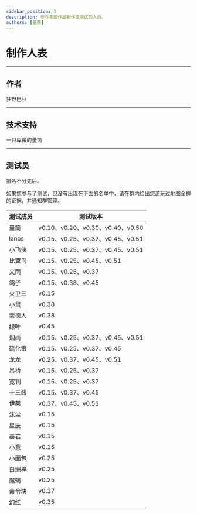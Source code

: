 ```yaml
---
sidebar_position: 3
description: 参与本部作品制作或测试的人员。
authors: [量筒]
---
```


# 制作人表

---

## 作者

狂野巴豆

---

## 技术支持

一只卑微的量筒

---

## 测试员

排名不分先后。

如果您参与了测试，但没有出现在下面的名单中，请在群内给出您游玩过地图全程的证据，并通知群管理。

| 测试成员 | 测试版本 |
| --- | --- |
| 量筒 | v0.10、v0.20、v0.30、v0.40、v0.50 |
| lanos | v0.15、v0.25、v0.37、v0.45、v0.51 |
| 小飞侠 | v0.15、v0.25、v0.37、v0.45、v0.51 |
| 比翼鸟 | v0.15、v0.25、v0.45、v0.51 |
| 文雨 | v0.15、v0.25、v0.37 |
| 鸽子 | v0.15、v0.38、v0.45 |
| 火卫三 | v0.15 |
| 小鼠 | v0.38 |
| 蒙德人 | v0.38 |
| 绿叶 | v0.45 |
| 烟雨 | v0.15、v0.25、v0.37、v0.45、v0.51 |
| 硫化银 | v0.15、v0.25、v0.37、v0.45 |
| 龙龙 | v0.25、v0.37、v0.45、v0.51 |
| 吊桥 | v0.15、v0.25、v0.37 |
| 宽判 | v0.15、v0.25、v0.37 |
| 十三酱 | v0.15、v0.37、v0.45 |
| 伊莱 | v0.37、v0.45、v0.51 |
| 沫尘 | v0.15 |
| 星辰 | v0.15 |
| 基岩 | v0.15 |
| 小意 | v0.15 |
| 小面包 | v0.25 |
| 白洲梓 | v0.25 |
| 魔蝎 | v0.25 |
| 命令块 | v0.37 |
| 幻红 | v0.35 |
